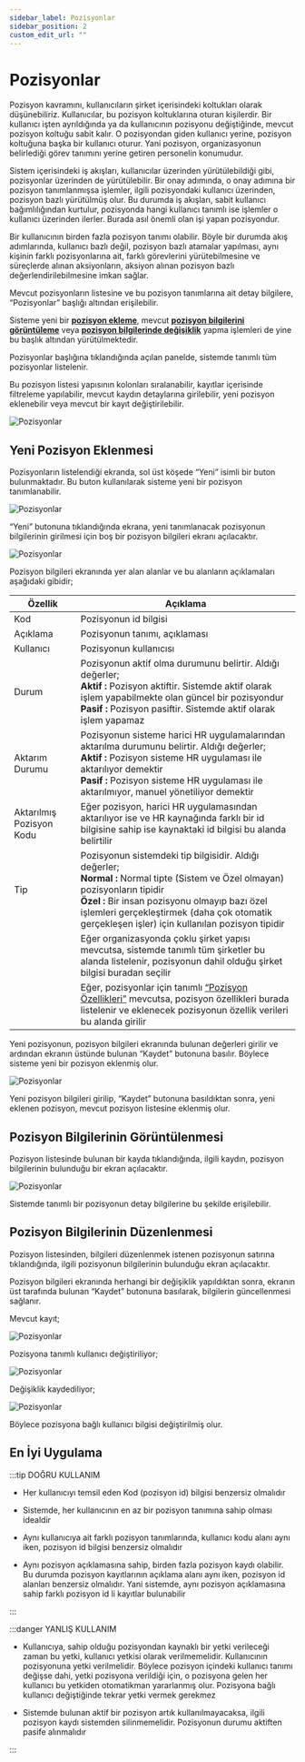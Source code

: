 ```yaml
---
sidebar_label: Pozisyonlar
sidebar_position: 2
custom_edit_url: ""
---
```


# Pozisyonlar

Pozisyon kavramını, kullanıcıların şirket içerisindeki koltukları olarak düşünebiliriz. Kullanıcılar, bu pozisyon koltuklarına oturan kişilerdir. Bir kullanıcı işten ayrıldığında ya da kullanıcının pozisyonu değiştiğinde, mevcut pozisyon koltuğu sabit kalır. O pozisyondan giden kullanıcı yerine, pozisyon koltuğuna başka bir kullanıcı oturur. Yani pozisyon, organizasyonun belirlediği görev tanımını yerine getiren personelin konumudur.

Sistem içerisindeki iş akışları, kullanıcılar üzerinden yürütülebildiği gibi, pozisyonlar üzerinden de yürütülebilir. Bir onay adımında, o onay adımına bir pozisyon tanımlanmışsa işlemler, ilgili pozisyondaki kullanıcı üzerinden, pozisyon bazlı yürütülmüş olur. Bu durumda iş akışları, sabit kullanıcı bağımlılığından kurtulur, pozisyonda hangi kullanıcı tanımlı ise işlemler o kullanıcı üzerinden ilerler. Burada asıl önemli olan işi yapan pozisyondur.

Bir kullanıcının birden fazla pozisyon tanımı olabilir. Böyle bir durumda akış adımlarında, kullanıcı bazlı değil, pozisyon bazlı atamalar yapılması, aynı kişinin farklı pozisyonlarına ait, farklı görevlerini yürütebilmesine ve süreçlerde alınan aksiyonların, aksiyon alınan pozisyon bazlı değerlendirilebilmesine imkan sağlar.

Mevcut pozisyonların listesine ve bu pozisyon tanımlarına ait detay bilgilere, “Pozisyonlar” başlığı altından erişilebilir.

Sisteme yeni bir **[pozisyon ekleme](#yeni-pozisyon-eklenmesi)**, mevcut **[pozisyon bilgilerini görüntüleme](#pozisyon-bilgilerinin-görüntülenmesi)** veya **[pozisyon bilgilerinde değişiklik](#pozisyon-bilgilerinin-düzenlenmesi)** yapma işlemleri de yine bu başlık altından yürütülmektedir.

Pozisyonlar başlığına tıklandığında açılan panelde, sistemde tanımlı tüm pozisyonlar listelenir.

Bu pozisyon listesi yapısının kolonları sıralanabilir, kayıtlar içerisinde filtreleme yapılabilir, mevcut kaydın detaylarına girilebilir, yeni pozisyon eklenebilir veya mevcut bir kayıt değiştirilebilir.

<div style={{textAlign: 'center'}}>

![Pozisyonlar](https://docsbimser.blob.core.windows.net/imagecontainer/auto-upload13d95e1e-d4dc-4347-9979-53cec5103a94)

</div>

## Yeni Pozisyon Eklenmesi

Pozisyonların listelendiği ekranda, sol üst köşede “Yeni” isimli bir buton bulunmaktadır. Bu buton kullanılarak sisteme yeni bir pozisyon tanımlanabilir.

![Pozisyonlar](https://docsbimser.blob.core.windows.net/imagecontainer/auto-upload218344d5-5f0d-4a5e-acb3-80a406d87579)

“Yeni” butonuna tıklandığında ekrana, yeni tanımlanacak pozisyonun bilgilerinin girilmesi için boş bir pozisyon bilgileri ekranı açılacaktır.

![Pozisyonlar](https://docsbimser.blob.core.windows.net/imagecontainer/auto-uploade53d9f46-60d3-4c57-8c6f-1ddbe4cd8b1e)

Pozisyon bilgileri ekranında yer alan alanlar ve bu alanların açıklamaları aşağıdaki gibidir;

| **Özellik** 	| **Açıklama** 	|
|---	|---	|
| Kod 	| Pozisyonun id bilgisi 	|
| Açıklama 	| Pozisyonun tanımı, açıklaması 	|
| Kullanıcı 	| Pozisyonun kullanıcısı 	|
| Durum 	| Pozisyonun aktif olma durumunu belirtir. Aldığı değerler;<br/>**Aktif :** Pozisyon aktiftir. Sistemde aktif olarak işlem yapabilmekte olan güncel bir pozisyondur<br/>**Pasif :** Pozisyon pasiftir. Sistemde aktif olarak işlem yapamaz 	|
| Aktarım Durumu 	| Pozisyonun sisteme harici HR uygulamalarından aktarılma durumunu belirtir. Aldığı değerler;<br/>**Aktif :** Pozisyon sisteme HR uygulaması ile aktarılıyor demektir<br/>**Pasif :** Pozisyon sisteme HR uygulaması ile aktarılmıyor, manuel yönetiliyor demektir 	|
| Aktarılmış Pozisyon Kodu 	| Eğer pozisyon, harici HR uygulamasından aktarılıyor ise ve HR kaynağında farklı bir id bilgisine sahip ise kaynaktaki id bilgisi bu alanda belirtilir 	|
| Tip 	| Pozisyonun sistemdeki tip bilgisidir. Aldığı değerler;<br/>**Normal :** Normal tipte (Sistem ve Özel olmayan) pozisyonların tipidir<br/>**Özel :** Bir insan pozisyonu olmayıp bazı özel işlemleri gerçekleştirmek (daha çok otomatik gerçekleşen işler) için kullanılan pozisyon tipidir 	|
|  	| Eğer organizasyonda çoklu şirket yapısı mevcutsa, sistemde tanımlı tüm şirketler bu alanda listelenir, pozisyonun dahil olduğu şirket bilgisi buradan seçilir 	|
|  	| Eğer, pozisyonlar için tanımlı [“Pozisyon Özellikleri”](./property-definitions/position-properties.md) mevcutsa, pozisyon özellikleri burada listelenir ve eklenecek pozisyonun özellik verileri bu alanda girilir 	|

Yeni pozisyonun, pozisyon bilgileri ekranında bulunan değerleri girilir ve ardından ekranın üstünde bulunan “Kaydet” butonuna basılır. Böylece sisteme yeni bir pozisyon eklenmiş olur.

<div style={{textAlign: 'center'}}>

![Pozisyonlar](https://docsbimser.blob.core.windows.net/imagecontainer/auto-uploadc7f76073-b5c5-4b34-99e7-7c120b2c271c)

</div>

Yeni pozisyon bilgileri girilip, “Kaydet” butonuna basıldıktan sonra, yeni eklenen pozisyon, mevcut pozisyon listesine eklenmiş olur.

## Pozisyon Bilgilerinin Görüntülenmesi

Pozisyon listesinde bulunan bir kayda tıklandığında, ilgili kaydın, pozisyon bilgilerinin bulunduğu bir ekran açılacaktır.

![Pozisyonlar](https://docsbimser.blob.core.windows.net/imagecontainer/auto-upload3d4e8831-692e-4134-8fc2-4312ff92cd0c)

Sistemde tanımlı bir pozisyonun detay bilgilerine bu şekilde erişilebilir.

## Pozisyon Bilgilerinin Düzenlenmesi

Pozisyon listesinden, bilgileri düzenlenmek istenen pozisyonun satırına tıklandığında, ilgili pozisyonun bilgilerinin bulunduğu ekran açılacaktır.

Pozisyon bilgileri ekranında herhangi bir değişiklik yapıldıktan sonra, ekranın üst tarafında bulunan “Kaydet” butonuna basılarak, bilgilerin güncellenmesi sağlanır.

Mevcut kayıt;

![Pozisyonlar](https://docsbimser.blob.core.windows.net/imagecontainer/auto-upload53fb2379-2beb-48e2-87e0-8acccb7f2ac6)

Pozisyona tanımlı kullanıcı değiştiriliyor;

![Pozisyonlar](https://docsbimser.blob.core.windows.net/imagecontainer/auto-upload298aa7d3-7259-4e75-961b-a889fd865449)

Değişiklik kaydediliyor;

<div style={{textAlign: 'center'}}>

![Pozisyonlar](https://docsbimser.blob.core.windows.net/imagecontainer/auto-upload3536fb0e-02b7-4728-a870-9c2a22395275)

</div>

Böylece pozisyona bağlı kullanıcı bilgisi değiştirilmiş olur.

## En İyi Uygulama

:::tip DOĞRU KULLANIM

- Her kullanıcıyı temsil eden Kod (pozisyon id) bilgisi benzersiz olmalıdır

- Sistemde, her kullanıcının en az bir pozisyon tanımına sahip olması idealdir

- Aynı kullanıcıya ait farklı pozisyon tanımlarında, kullanıcı kodu alanı aynı iken, pozisyon id bilgisi benzersiz olmalıdır

- Aynı pozisyon açıklamasına sahip, birden fazla pozisyon kaydı olabilir. Bu durumda pozisyon kayıtlarının açıklama alanı aynı iken, pozisyon id alanları benzersiz olmalıdır. Yani sistemde, aynı pozisyon açıklamasına sahip farklı pozisyon id li kayıtlar bulunabilir

:::

:::danger YANLIŞ KULLANIM

- Kullanıcıya, sahip olduğu pozisyondan kaynaklı bir yetki verileceği zaman bu yetki, kullanıcı yetkisi olarak verilmemelidir. Kullanıcının pozisyonuna yetki verilmelidir. Böylece pozisyon içindeki kullanıcı tanımı değişse dahi, yetki pozisyona verildiği için, o pozisyona gelen her kullanıcı bu yetkiden otomatikman yararlanmış olur. Pozisyona bağlı kullanıcı değiştiğinde tekrar yetki vermek gerekmez

- Sistemde bulunan aktif bir pozisyon artık kullanılmayacaksa, ilgili pozisyon kaydı sistemden silinmemelidir. Pozisyonun durumu aktiften pasife alınmalıdır

:::